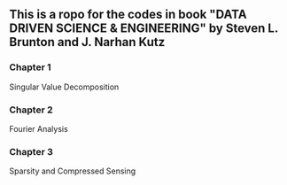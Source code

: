 ## This is a ropo for the codes in book "DATA DRIVEN SCIENCE & ENGINEERING" by Steven L. Brunton and J. Narhan Kutz   
### Chapter 1
Singular Value Decomposition
### Chapter 2
Fourier Analysis
### Chapter 3
Sparsity and Compressed Sensing
